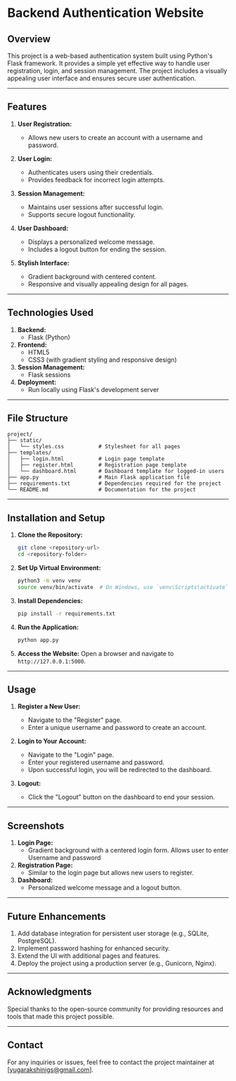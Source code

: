 # Backend Authentication Website

## Overview
This project is a web-based authentication system built using Python's Flask framework. It provides a simple yet effective way to handle user registration, login, and session management. The project includes a visually appealing user interface and ensures secure user authentication.

---

## Features

1. **User Registration:**
   - Allows new users to create an account with a username and password.

2. **User Login:**
   - Authenticates users using their credentials.
   - Provides feedback for incorrect login attempts.

3. **Session Management:**
   - Maintains user sessions after successful login.
   - Supports secure logout functionality.

4. **User Dashboard:**
   - Displays a personalized welcome message.
   - Includes a logout button for ending the session.

5. **Stylish Interface:**
   - Gradient background with centered content.
   - Responsive and visually appealing design for all pages.

---

## Technologies Used

1. **Backend:**
   - Flask (Python)
2. **Frontend:**
   - HTML5
   - CSS3 (with gradient styling and responsive design)
3. **Session Management:**
   - Flask sessions
4. **Deployment:**
   - Run locally using Flask's development server

---

## File Structure

```plaintext
project/
├── static/
│   └── styles.css           # Stylesheet for all pages
├── templates/
│   ├── login.html           # Login page template
│   ├── register.html        # Registration page template
│   └── dashboard.html       # Dashboard template for logged-in users
├── app.py                   # Main Flask application file
├── requirements.txt         # Dependencies required for the project
└── README.md                # Documentation for the project
```

---

## Installation and Setup

1. **Clone the Repository:**
   ```bash
   git clone <repository-url>
   cd <repository-folder>
   ```

2. **Set Up Virtual Environment:**
   ```bash
   python3 -m venv venv
   source venv/bin/activate  # On Windows, use `venv\Scripts\activate`
   ```

3. **Install Dependencies:**
   ```bash
   pip install -r requirements.txt
   ```

4. **Run the Application:**
   ```bash
   python app.py
   ```

5. **Access the Website:**
   Open a browser and navigate to `http://127.0.0.1:5000`.

---

## Usage

1. **Register a New User:**
   - Navigate to the "Register" page.
   - Enter a unique username and password to create an account.

2. **Login to Your Account:**
   - Navigate to the "Login" page.
   - Enter your registered username and password.
   - Upon successful login, you will be redirected to the dashboard.

3. **Logout:**
   - Click the "Logout" button on the dashboard to end your session.

---

## Screenshots

1. **Login Page:**
   - Gradient background with a centered login form. Allows user to enter Username and password
2. **Registration Page:**
   - Similar to the login page but allows new users to register.
3. **Dashboard:**
   - Personalized welcome message and a logout button.

---

## Future Enhancements

1. Add database integration for persistent user storage (e.g., SQLite, PostgreSQL).
2. Implement password hashing for enhanced security.
3. Extend the UI with additional pages and features.
4. Deploy the project using a production server (e.g., Gunicorn, Nginx).

---

## Acknowledgments
Special thanks to the open-source community for providing resources and tools that made this project possible.

---

## Contact
For any inquiries or issues, feel free to contact the project maintainer at [yugarakshinigs@gmail.com].

